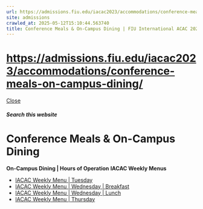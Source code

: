 ```yaml
---
url: https://admissions.fiu.edu/iacac2023/accommodations/conference-meals-on-campus-dining/
site: admissions
crawled_at: 2025-05-12T15:10:44.563740
title: Conference Meals & On-Campus Dining | FIU International ACAC 2023
---
```


# https://admissions.fiu.edu/iacac2023/accommodations/conference-meals-on-campus-dining/

[ Close ](https://admissions.fiu.edu/iacac2023/accommodations/conference-meals-on-campus-dining/)
##### Search this website
# Conference Meals & On-Campus Dining
**On-Campus Dining | Hours of Operation**
**IACAC Weekly Menus**
  * [IACAC Weekly Menu | Tuesday](https://admissions.fiu.edu/iacac2023/accommodations/conference-meals-on-campus-dining/#panel-N1038B-1)
  * [IACAC Weekly Menu | Wednesday | Breakfast](https://admissions.fiu.edu/iacac2023/accommodations/conference-meals-on-campus-dining/#panel-N1038B-2)
  * [IACAC Weekly Menu | Wednesday | Lunch](https://admissions.fiu.edu/iacac2023/accommodations/conference-meals-on-campus-dining/#panel-N1038B-3)
  * [IACAC Weekly Menu | Thursday](https://admissions.fiu.edu/iacac2023/accommodations/conference-meals-on-campus-dining/#panel-N1038B-4)



